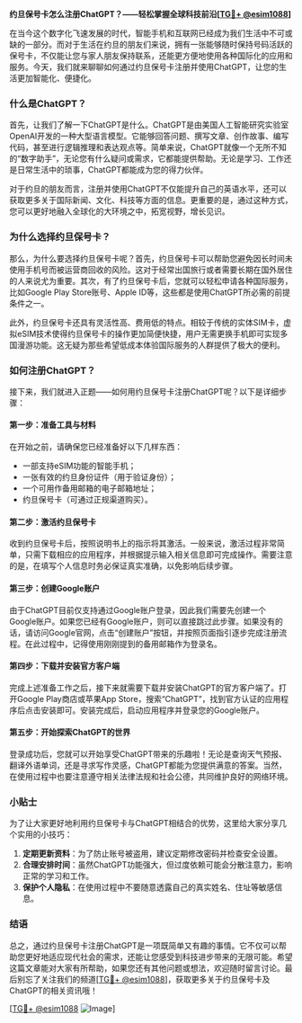 **约旦保号卡怎么注册ChatGPT？——轻松掌握全球科技前沿[[TG💪+ @esim1088](https://t.me/s/esim1088)]**

在当今这个数字化飞速发展的时代，智能手机和互联网已经成为我们生活中不可或缺的一部分。而对于生活在约旦的朋友们来说，拥有一张能够随时保持号码活跃的保号卡，不仅能让您与家人朋友保持联系，还能更方便地使用各种国际化的应用和服务。今天，我们就来聊聊如何通过约旦保号卡注册并使用ChatGPT，让您的生活更加智能化、便捷化。

### 什么是ChatGPT？

首先，让我们了解一下ChatGPT是什么。ChatGPT是由美国人工智能研究实验室OpenAI开发的一种大型语言模型。它能够回答问题、撰写文章、创作故事、编写代码，甚至进行逻辑推理和表达观点等。简单来说，ChatGPT就像一个无所不知的“数字助手”，无论您有什么疑问或需求，它都能提供帮助。无论是学习、工作还是日常生活中的琐事，ChatGPT都能成为您的得力伙伴。

对于约旦的朋友而言，注册并使用ChatGPT不仅能提升自己的英语水平，还可以获取更多关于国际新闻、文化、科技等方面的信息。更重要的是，通过这种方式，您可以更好地融入全球化的大环境之中，拓宽视野，增长见识。

### 为什么选择约旦保号卡？

那么，为什么要选择约旦保号卡呢？首先，约旦保号卡可以帮助您避免因长时间未使用手机号而被运营商回收的风险。这对于经常出国旅行或者需要长期在国外居住的人来说尤为重要。其次，有了约旦保号卡后，您就可以轻松申请各种国际服务，比如Google Play Store账号、Apple ID等，这些都是使用ChatGPT所必需的前提条件之一。

此外，约旦保号卡还具有灵活性高、费用低的特点。相较于传统的实体SIM卡，虚拟eSIM技术使得约旦保号卡的操作更加简便快捷，用户无需更换手机即可实现多国漫游功能。这无疑为那些希望低成本体验国际服务的人群提供了极大的便利。

### 如何注册ChatGPT？

接下来，我们就进入正题——如何用约旦保号卡注册ChatGPT呢？以下是详细步骤：

#### 第一步：准备工具与材料

在开始之前，请确保您已经准备好以下几样东西：
- 一部支持eSIM功能的智能手机；
- 一张有效的约旦身份证件（用于验证身份）；
- 一个可用作备用邮箱的电子邮箱地址；
- 约旦保号卡（可通过正规渠道购买）。

#### 第二步：激活约旦保号卡

收到约旦保号卡后，按照说明书上的指示将其激活。一般来说，激活过程非常简单，只需下载相应的应用程序，并根据提示输入相关信息即可完成操作。需要注意的是，在填写个人信息时务必保证真实准确，以免影响后续步骤。

#### 第三步：创建Google账户

由于ChatGPT目前仅支持通过Google账户登录，因此我们需要先创建一个Google账户。如果您已经有Google账户，则可以直接跳过此步骤。如果没有的话，请访问Google官网，点击“创建账户”按钮，并按照页面指引逐步完成注册流程。在此过程中，记得使用刚刚提到的备用邮箱作为登录名。

#### 第四步：下载并安装官方客户端

完成上述准备工作之后，接下来就需要下载并安装ChatGPT的官方客户端了。打开Google Play商店或苹果App Store，搜索“ChatGPT”，找到官方认证的应用程序后点击安装即可。安装完成后，启动应用程序并登录您的Google账户。

#### 第五步：开始探索ChatGPT的世界

登录成功后，您就可以开始享受ChatGPT带来的乐趣啦！无论是查询天气预报、翻译外语单词，还是寻求写作灵感，ChatGPT都能为您提供满意的答案。当然，在使用过程中也要注意遵守相关法律法规和社会公德，共同维护良好的网络环境。

### 小贴士

为了让大家更好地利用约旦保号卡与ChatGPT相结合的优势，这里给大家分享几个实用的小技巧：
1. **定期更新资料**：为了防止账号被盗用，建议定期修改密码并检查安全设置。
2. **合理安排时间**：虽然ChatGPT功能强大，但过度依赖可能会分散注意力，影响正常的学习和工作。
3. **保护个人隐私**：在使用过程中不要随意透露自己的真实姓名、住址等敏感信息。

### 结语

总之，通过约旦保号卡注册ChatGPT是一项既简单又有趣的事情。它不仅可以帮助您更好地适应现代社会的需求，还能让您感受到科技进步带来的无限可能。希望这篇文章能对大家有所帮助，如果您还有其他问题或想法，欢迎随时留言讨论。最后别忘了关注我们的频道[[TG💪+ @esim1088](https://t.me/s/esim1088)]，获取更多关于约旦保号卡及ChatGPT的相关资讯哦！

[[TG💪+ @esim1088](https://t.me/s/esim1088) ![Image](https://i.postimg.cc/4NQfJmqS/Snipaste-2025-05-13-00-14-12.png)]
